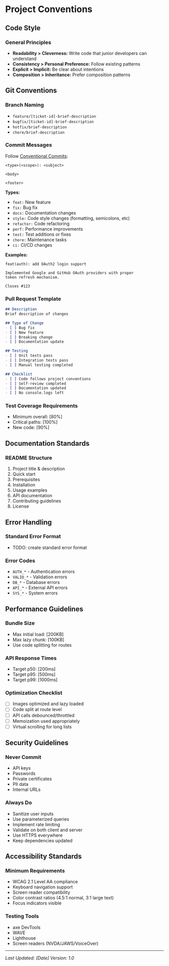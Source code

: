 # Project Conventions

## Code Style

### General Principles
- **Readability > Cleverness:** Write code that junior developers can understand
- **Consistency > Personal Preference:** Follow existing patterns
- **Explicit > Implicit:** Be clear about intentions
- **Composition > Inheritance:** Prefer composition patterns

## Git Conventions

### Branch Naming
- `feature/[ticket-id]-brief-description`
- `bugfix/[ticket-id]-brief-description`
- `hotfix/brief-description`
- `chore/brief-description`

### Commit Messages
Follow [Conventional Commits](https://www.conventionalcommits.org/):

```
<type>(<scope>): <subject>

<body>

<footer>
```

**Types:**
- `feat:` New feature
- `fix:` Bug fix
- `docs:` Documentation changes
- `style:` Code style changes (formatting, semicolons, etc)
- `refactor:` Code refactoring
- `perf:` Performance improvements
- `test:` Test additions or fixes
- `chore:` Maintenance tasks
- `ci:` CI/CD changes

**Examples:**
```
feat(auth): add OAuth2 login support

Implemented Google and GitHub OAuth providers with proper
token refresh mechanism.

Closes #123
```

### Pull Request Template
```markdown
## Description
Brief description of changes

## Type of Change
- [ ] Bug fix
- [ ] New feature
- [ ] Breaking change
- [ ] Documentation update

## Testing
- [ ] Unit tests pass
- [ ] Integration tests pass
- [ ] Manual testing completed

## Checklist
- [ ] Code follows project conventions
- [ ] Self-review completed
- [ ] Documentation updated
- [ ] No console.logs left
```

### Test Coverage Requirements
- Minimum overall: [80%]
- Critical paths: [100%]
- New code: [90%]

## Documentation Standards

### README Structure
1. Project title & description
2. Quick start
3. Prerequisites
4. Installation
5. Usage examples
6. API documentation
7. Contributing guidelines
8. License

## Error Handling

### Standard Error Format
- TODO: create standard error format

### Error Codes
- `AUTH_*` - Authentication errors
- `VALID_*` - Validation errors
- `DB_*` - Database errors
- `API_*` - External API errors
- `SYS_*` - System errors

## Performance Guidelines

### Bundle Size
- Max initial load: [200KB]
- Max lazy chunk: [100KB]
- Use code splitting for routes

### API Response Times
- Target p50: [200ms]
- Target p95: [500ms]
- Target p99: [1000ms]

### Optimization Checklist
- [ ] Images optimized and lazy loaded
- [ ] Code split at route level
- [ ] API calls debounced/throttled
- [ ] Memoization used appropriately
- [ ] Virtual scrolling for long lists

## Security Guidelines

### Never Commit
- API keys
- Passwords
- Private certificates
- PII data
- Internal URLs

### Always Do
- Sanitize user inputs
- Use parameterized queries
- Implement rate limiting
- Validate on both client and server
- Use HTTPS everywhere
- Keep dependencies updated

## Accessibility Standards

### Minimum Requirements
- WCAG 2.1 Level AA compliance
- Keyboard navigation support
- Screen reader compatibility
- Color contrast ratios (4.5:1 normal, 3:1 large text)
- Focus indicators visible

### Testing Tools
- axe DevTools
- WAVE
- Lighthouse
- Screen readers (NVDA/JAWS/VoiceOver)

---
*Last Updated: [Date]*
*Version: 1.0*